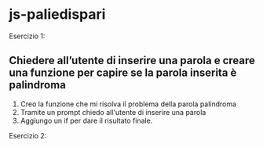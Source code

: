 js-paliedispari
===
Esercizio 1:
## Chiedere all’utente di inserire una parola e creare una funzione per capire se la parola inserita è palindroma

1. Creo la funzione che mi risolva il problema della parola palindroma 
2. Tramite un prompt chiedo all'utente di inserire una parola
3. Aggiungo un if per dare il risultato finale.

Esercizio 2:
